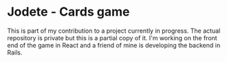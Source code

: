 # Jodete - Cards game

This is part of my contribution to a project currently in progress. The actual repository is private but this is a partial copy of it.
I'm working on the front end of the game in React and a friend of mine is developing the backend in Rails.